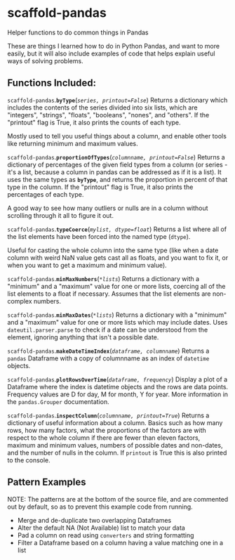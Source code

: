 # scaffold-pandas
Helper functions to do common things in Pandas

These are things I learned how to do in Python Pandas, and want to more easily, but it will also include examples of code that helps explain useful ways of solving problems.

## Functions Included:

`scaffold-pandas`.**`byType`**(*`series, printout=False`*)
Returns a dictionary which includes the contents of the series divided into six lists, which are "integers", "strings", "floats", "booleans", "nones", and "others". If the "printout" flag is True, it also prints the counts of each type.

Mostly used to tell you useful things about a column, and enable other tools like returning minimum and maximum values.


`scaffold-pandas`.**`proportionOfTypes`**(*`columnname, printout=False`*)
Returns a dictionary of percentages of the given field types from a column (or series - it's a list, because a column in pandas can be addressed as if it is a list). It uses the same types as **`byType`**, and returns the proportion in percent of that type in the column. If the "printout" flag is True, it also prints the percentages of each type.

A good way to see how many outliers or nulls are in a column without scrolling through it all to figure it out.


`scaffold-pandas`.**`typeCoerce`**(*`mylist, dtype=float`*)
Returns a list where all of the list elements have been forced into the named type (`dtype`).

Useful for casting the whole column into the same type (like when a date column with weird NaN value gets cast all as floats, and you want to fix it, or when you want to get a maximum and minimum value).


`scaffold-pandas`.**`minMaxNumbers`**(*`*lists`*)
Returns a dictionary with a "minimum" and a "maximum" value for one or more lists, coercing all of the list elements to a float if necessary. Assumes that the list elements are non-complex numbers.


`scaffold-pandas`.**`minMaxDates`**(*`*lists`*)
Returns a dictionary with a "minimum" and a "maximum" value for one or more lists which may include dates. Uses `dateutil.parser.parse` to check if a date can be understood from the element, ignoring anything that isn't a possible date.


`scaffold-pandas`.**`makeDateTimeIndex`**(*`dataframe, columnname`*)
Returns a `pandas` Dataframe with a copy of columnname as an index of `datetime` objects.


`scaffold-pandas`.**`plotRowsOverTime`**(*`dataframe, frequency`*)
Display a plot of a Dataframe where the index is datetime objects and the rows are data points. Frequency values are D for day, M for month, Y for year. More information in the `pandas.Grouper` documentation.


`scaffold-pandas`.**`inspectColumn`**(*`columnname, printout=True`*)
Returns a dictionary of useful information about a column. Basics such as how many rows, how many factors, what the proportions of the factors are with respect to the whole column if there are fewer than eleven factors, maximum and minimum values, numbers of possible dates and non-dates, and the number of nulls in the column. If `printout` is True this is also printed to the console.


## Pattern Examples

NOTE: The patterns are at the bottom of the source file, and are commented out by default, so as to prevent this example code from running.

- Merge and de-duplicate two overlapping Dataframes
- Alter the default NA (Not Available) list to match your data
- Pad a column on read using `converters` and string formatting
- Filter a Dataframe based on a column having a value matching one in a list